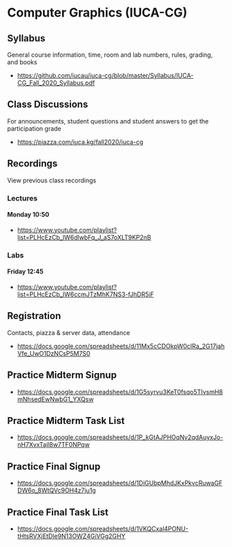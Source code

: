 Computer Graphics (IUCA-CG)
===========================

## Syllabus

General course information, time, room and lab numbers, rules, grading, and
books

* <https://github.com/iucau/iuca-cg/blob/master/Syllabus/IUCA-CG_Fall_2020_Syllabus.pdf>

## Class Discussions

For announcements, student questions and student answers to get the
participation grade

* <https://piazza.com/iuca.kg/fall2020/iuca-cg>

## Recordings

View previous class recordings

### Lectures

#### Monday 10:50

* <https://www.youtube.com/playlist?list=PLHcEzCb_lW6dlwbFq_J_aS7oXLT9KP2nB>

### Labs

#### Friday 12:45

* <https://www.youtube.com/playlist?list=PLHcEzCb_lW6ccmJTzMhK7NS3-fJhDR5iF>

## Registration

Contacts, piazza & server data, attendance

* <https://docs.google.com/spreadsheets/d/11Mx5cCDOkpW0cIRa_2G17jahVfe_UwO1DzNCsP5M7S0>

## Practice Midterm Signup

* <https://docs.google.com/spreadsheets/d/1G5syrvu3KeT0fsqo5TIvsmH8mNhsedEwNwbG1_YXQsw>

## Practice Midterm Task List

* <https://docs.google.com/spreadsheets/d/1P_kGtAJPHOqNv2qdAuyxJo-nH7XvxTajl8w7TF0NPqw>

## Practice Final Signup

* <https://docs.google.com/spreadsheets/d/1DiGUbpMhdJKxPkvcRuwaGFDW6o_8WtQVc9OH4z7ju1g>

## Practice Final Task List

* <https://docs.google.com/spreadsheets/d/1VKQCxal4PONU-tHtsRVXjEtDle9N13OWZ4GiVGg2GHY>

